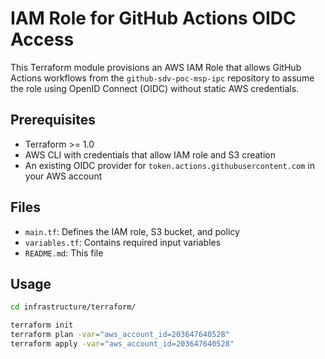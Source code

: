 # IAM Role for GitHub Actions OIDC Access

This Terraform module provisions an AWS IAM Role that allows GitHub Actions workflows from the `github-sdv-poc-msp-ipc` repository to assume the role using OpenID Connect (OIDC) without static AWS credentials.

## Prerequisites

- Terraform >= 1.0
- AWS CLI with credentials that allow IAM role and S3 creation
- An existing OIDC provider for `token.actions.githubusercontent.com` in your AWS account

## Files

- `main.tf`: Defines the IAM role, S3 bucket, and policy
- `variables.tf`: Contains required input variables
- `README.md`: This file

## Usage

```bash
cd infrastructure/terraform/

terraform init
terraform plan -var="aws_account_id=203647640528"
terraform apply -var="aws_account_id=203647640528"
